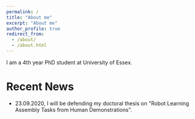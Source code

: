 ```yaml
---
permalink: /
title: "About me"
excerpt: "About me"
author_profile: true
redirect_from: 
  - /about/
  - /about.html
---
```


I am a 4th year PhD student at University of Essex. 


Recent News
======
* 23.09.2020, I will be defending my doctoral thesis on "Robot Learning Assembly Tasks from Human Demonstrations". 
